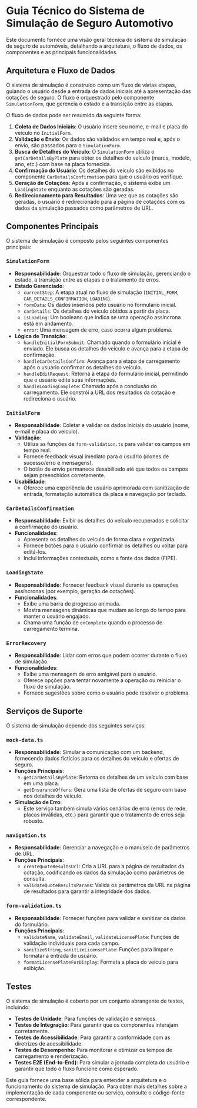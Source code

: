
# Guia Técnico do Sistema de Simulação de Seguro Automotivo

Este documento fornece uma visão geral técnica do sistema de simulação de seguro de automóveis, detalhando a arquitetura, o fluxo de dados, os componentes e as principais funcionalidades.

## Arquitetura e Fluxo de Dados

O sistema de simulação é construído como um fluxo de várias etapas, guiando o usuário desde a entrada de dados iniciais até a apresentação das cotações de seguro. O fluxo é orquestrado pelo componente `SimulationForm`, que gerencia o estado e a transição entre as etapas.

O fluxo de dados pode ser resumido da seguinte forma:

1.  **Coleta de Dados Iniciais**: O usuário insere seu nome, e-mail e placa do veículo no `InitialForm`.
2.  **Validação e Envio**: Os dados são validados em tempo real e, após o envio, são passados para o `SimulationForm`.
3.  **Busca de Detalhes do Veículo**: O `SimulationForm` utiliza o `getCarDetailsByPlate` para obter os detalhes do veículo (marca, modelo, ano, etc.) com base na placa fornecida.
4.  **Confirmação do Usuário**: Os detalhes do veículo são exibidos no componente `CarDetailsConfirmation` para que o usuário os verifique.
5.  **Geração de Cotações**: Após a confirmação, o sistema exibe um `LoadingState` enquanto as cotações são geradas.
6.  **Redirecionamento para Resultados**: Uma vez que as cotações são geradas, o usuário é redirecionado para a página de cotações com os dados da simulação passados como parâmetros de URL.

## Componentes Principais

O sistema de simulação é composto pelos seguintes componentes principais:

### `SimulationForm`

-   **Responsabilidade**: Orquestrar todo o fluxo de simulação, gerenciando o estado, a transição entre as etapas e o tratamento de erros.
-   **Estado Gerenciado**:
    -   `currentStep`: A etapa atual no fluxo de simulação (`INITIAL_FORM`, `CAR_DETAILS_CONFIRMATION`, `LOADING`).
    -   `formData`: Os dados inseridos pelo usuário no formulário inicial.
    -   `carDetails`: Os detalhes do veículo obtidos a partir da placa.
    -   `isLoading`: Um booleano que indica se uma operação assíncrona está em andamento.
    -   `error`: Uma mensagem de erro, caso ocorra algum problema.
-   **Lógica de Transição**:
    -   `handleInitialFormSubmit`: Chamado quando o formulário inicial é enviado. Ele busca os detalhes do veículo e avança para a etapa de confirmação.
    -   `handleCarDetailsConfirm`: Avança para a etapa de carregamento após o usuário confirmar os detalhes do veículo.
    -   `handleEditRequest`: Retorna à etapa do formulário inicial, permitindo que o usuário edite suas informações.
    -   `handleLoadingComplete`: Chamado após a conclusão do carregamento. Ele constrói a URL dos resultados da cotação e redireciona o usuário.

### `InitialForm`

-   **Responsabilidade**: Coletar e validar os dados iniciais do usuário (nome, e-mail e placa do veículo).
-   **Validação**:
    -   Utiliza as funções de `form-validation.ts` para validar os campos em tempo real.
    -   Fornece feedback visual imediato para o usuário (ícones de sucesso/erro e mensagens).
    -   O botão de envio permanece desabilitado até que todos os campos sejam preenchidos corretamente.
-   **Usabilidade**:
    -   Oferece uma experiência de usuário aprimorada com sanitização de entrada, formatação automática da placa e navegação por teclado.

### `CarDetailsConfirmation`

-   **Responsabilidade**: Exibir os detalhes do veículo recuperados e solicitar a confirmação do usuário.
-   **Funcionalidades**:
    -   Apresenta os detalhes do veículo de forma clara e organizada.
    -   Fornece botões para o usuário confirmar os detalhes ou voltar para editá-los.
    -   Inclui informações contextuais, como a fonte dos dados (FIPE).

### `LoadingState`

-   **Responsabilidade**: Fornecer feedback visual durante as operações assíncronas (por exemplo, geração de cotações).
-   **Funcionalidades**:
    -   Exibe uma barra de progresso animada.
    -   Mostra mensagens dinâmicas que mudam ao longo do tempo para manter o usuário engajado.
    -   Chama uma função de `onComplete` quando o processo de carregamento termina.

### `ErrorRecovery`

-   **Responsabilidade**: Lidar com erros que podem ocorrer durante o fluxo de simulação.
-   **Funcionalidades**:
    -   Exibe uma mensagem de erro amigável para o usuário.
    -   Oferece opções para tentar novamente a operação ou reiniciar o fluxo de simulação.
    -   Fornece sugestões sobre como o usuário pode resolver o problema.

## Serviços de Suporte

O sistema de simulação depende dos seguintes serviços:

### `mock-data.ts`

-   **Responsabilidade**: Simular a comunicação com um backend, fornecendo dados fictícios para os detalhes do veículo e ofertas de seguro.
-   **Funções Principais**:
    -   `getCarDetailsByPlate`: Retorna os detalhes de um veículo com base em uma placa.
    -   `getInsuranceOffers`: Gera uma lista de ofertas de seguro com base nos detalhes do veículo.
-   **Simulação de Erro**:
    -   Este serviço também simula vários cenários de erro (erros de rede, placas inválidas, etc.) para garantir que o tratamento de erros seja robusto.

### `navigation.ts`

-   **Responsabilidade**: Gerenciar a navegação e o manuseio de parâmetros de URL.
-   **Funções Principais**:
    -   `createQuoteResultsUrl`: Cria a URL para a página de resultados da cotação, codificando os dados da simulação como parâmetros de consulta.
    -   `validateQuoteResultsParams`: Valida os parâmetros da URL na página de resultados para garantir a integridade dos dados.

### `form-validation.ts`

-   **Responsabilidade**: Fornecer funções para validar e sanitizar os dados do formulário.
-   **Funções Principais**:
    -   `validateName`, `validateEmail`, `validateLicensePlate`: Funções de validação individuais para cada campo.
    -   `sanitizeString`, `sanitizeLicensePlate`: Funções para limpar e formatar a entrada do usuário.
    -   `formatLicensePlateForDisplay`: Formata a placa do veículo para exibição.

## Testes

O sistema de simulação é coberto por um conjunto abrangente de testes, incluindo:

-   **Testes de Unidade**: Para funções de validação e serviços.
-   **Testes de Integração**: Para garantir que os componentes interajam corretamente.
-   **Testes de Acessibilidade**: Para garantir a conformidade com as diretrizes de acessibilidade.
-   **Testes de Desempenho**: Para monitorar e otimizar os tempos de carregamento e renderização.
-   **Testes E2E (End-to-End)**: Para simular a jornada completa do usuário e garantir que todo o fluxo funcione como esperado.

Este guia fornece uma base sólida para entender a arquitetura e o funcionamento do sistema de simulação. Para obter mais detalhes sobre a implementação de cada componente ou serviço, consulte o código-fonte correspondente.
